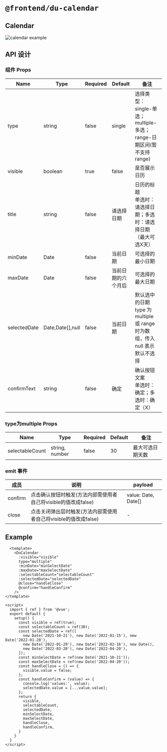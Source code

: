 # `@frontend/du-calendar`

## Calendar
![calendar example](https://cdn.qiandaoapp.com/admins/375749399347bfabd99998303d532214.png "组件示例图片")

## API 设计

### 组件 Props

| Name | Type | Required | Default | 备注 |
| ---- | ---- | -------- | ------- | ---- |
| type | string | false | single | 选择类型：<br>single-单选；multiple-多选；range-日期区间(暂不支持range) |
| visible | boolean | true | false | 是否展示日历 |
| title | string | false | 请选择日期 | 日历的标题<br>单选时：请选择日期；多选时：请选择日期（最大可选X天） |
| minDate | Date | false | 当前日期 | 可选择的最小日期 |
| maxDate | Date | false | 当前日期的六个月后 | 可选择的最大日期 |
| selectedDate | Date,Date[],null | false | 当前日期 | 默认选中的日期<br>type 为 multiple 或 range 时为数组，传入 null 表示默认不选择 |
| confirmText | string | false | 确定 | 确认按钮文案<br>单选时：确定；多选时：确定（X） |

### type为multiple Props

| Name | Type | Required | Default | 备注 |
| ---- | ---- | -------- | ------- | ---- |
| selectableCount | string, number | false | 30 | 最大可选日期天数 |

### emit 事件

| 成员 | 说明 | payload |
| --- | --- | --- |
| confirm | 点击确认按钮时触发(方法内部需使用者自己将visible的值改成false) | value: Date, Date[] |
| close | 点击关闭弹出层时触发(方法内部需使用者自己将visible的值改成false) | - |

## Example

```vue
  <template>
    <DuCalendar
      :visible="visible"
      type="multiple"
      :minDate="minSelectDate"
      :maxDate="maxSelectDate"
      :selectableCount="selectableCount"
      :selectedDate="selectedDate"
      @close="handleClose"
      @confirm="handleConfirm"
    />
</template>

<script>
  import { ref } from '@vue';
  export default {
    setup() {
      const visible = ref(true);
      const selectableCount = ref(30);
      const selectedDate = ref([
        new Date('2021-10-21'), new Date('2022-01-15'), new Date('2022-01-20'),
        new Date('2022-01-29'), new Date('2022-02-16'), new Date(),
        new Date('2022-03-20'), new Date('2022-04-20'),
      ]);
      const minSelectDate = ref(new Date('2021-10-21'));
      const maxSelectDate = ref(new Date('2022-04-20'));
      const handleClose = () => {
        visible.value = false;
      };
      const handleConfirm = (value) => {
        console.log('values:', value);
        selectedDate.value = [...value.value];
      };
      return {
        visible,
        selectableCount,
        selectedDate,
        minSelectDate,
        maxSelectDate,
        handleClose,
        handleConfirm,
      }
    }
  }
</script>
```
